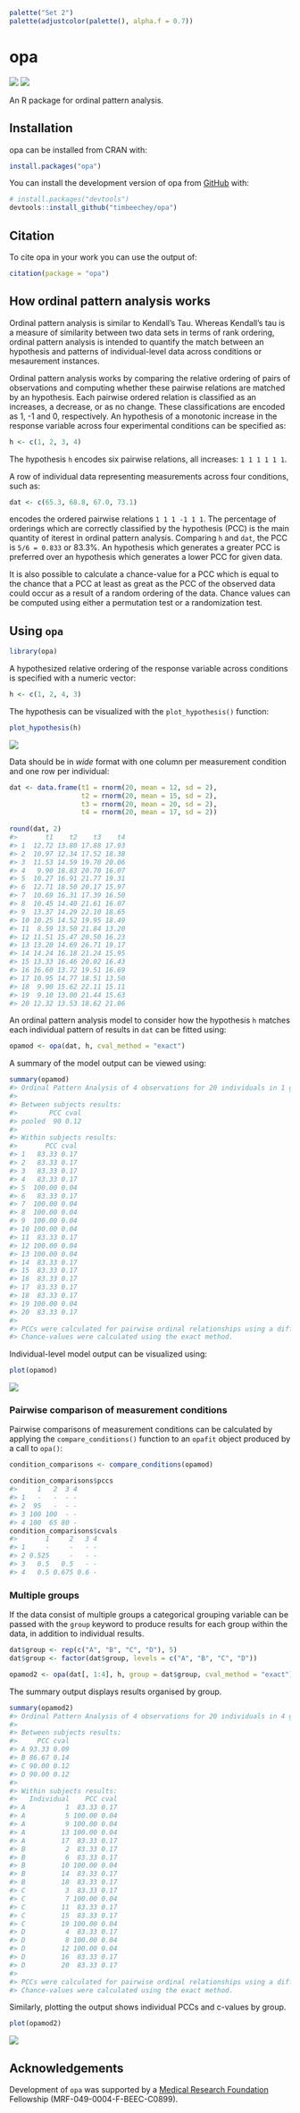 
<!-- README.md is generated from README.Rmd. Please edit that file -->

``` r
palette("Set 2")
palette(adjustcolor(palette(), alpha.f = 0.7))
```

# opa

<!-- badges: start -->

![](https://www.r-pkg.org/badges/version-ago/opa?color=orange)
![](https://cranlogs.r-pkg.org/badges/grand-total/opa)
<!-- badges: end -->

An R package for ordinal pattern analysis.

## Installation

opa can be installed from CRAN with:

``` r
install.packages("opa")
```

You can install the development version of opa from
[GitHub](https://github.com/) with:

``` r
# install.packages("devtools")
devtools::install_github("timbeechey/opa")
```

## Citation

To cite opa in your work you can use the output of:

``` r
citation(package = "opa")
```

## How ordinal pattern analysis works

Ordinal pattern analysis is similar to Kendall’s Tau. Whereas Kendall’s
tau is a measure of similarity between two data sets in terms of rank
ordering, ordinal pattern analysis is intended to quantify the match
between an hypothesis and patterns of individual-level data across
conditions or mesaurement instances.

Ordinal pattern analysis works by comparing the relative ordering of
pairs of observations and computing whether these pairwise relations are
matched by an hypothesis. Each pairwise ordered relation is classified
as an increases, a decrease, or as no change. These classifications are
encoded as 1, -1 and 0, respectively. An hypothesis of a monotonic
increase in the response variable across four experimental conditions
can be specified as:

``` r
h <- c(1, 2, 3, 4)
```

The hypothesis `h` encodes six pairwise relations, all increases:
`1 1 1 1 1 1`.

A row of individual data representing measurements across four
conditions, such as:

``` r
dat <- c(65.3, 68.8, 67.0, 73.1)
```

encodes the ordered pairwise relations `1 1 1 -1 1 1`. The percentage of
orderings which are correctly classified by the hypothesis (PCC) is the
main quantity of iterest in ordinal pattern analysis. Comparing `h` and
`dat`, the PCC is `5/6 = 0.833` or 83.3%. An hypothesis which generates
a greater PCC is preferred over an hypothesis which generates a lower
PCC for given data.

It is also possible to calculate a chance-value for a PCC which is equal
to the chance that a PCC at least as great as the PCC of the observed
data could occur as a result of a random ordering of the data. Chance
values can be computed using either a permutation test or a
randomization test.

## Using `opa`

``` r
library(opa)
```

A hypothesized relative ordering of the response variable across
conditions is specified with a numeric vector:

``` r
h <- c(1, 2, 4, 3)
```

The hypothesis can be visualized with the `plot_hypothesis()` function:

``` r
plot_hypothesis(h)
```

<img src="man/figures/README-plot_hypothesis-1.png" style="display: block; margin: auto;" />

Data should be in *wide* format with one column per measurement
condition and one row per individual:

``` r
dat <- data.frame(t1 = rnorm(20, mean = 12, sd = 2),
                  t2 = rnorm(20, mean = 15, sd = 2),
                  t3 = rnorm(20, mean = 20, sd = 2),
                  t4 = rnorm(20, mean = 17, sd = 2))
                  
round(dat, 2)
#>       t1    t2    t3    t4
#> 1  12.72 13.80 17.88 17.93
#> 2  10.97 12.34 17.52 18.38
#> 3  11.53 14.59 19.70 20.06
#> 4   9.90 18.83 20.70 16.07
#> 5  10.27 16.91 21.77 19.31
#> 6  12.71 18.50 20.17 15.97
#> 7  10.69 16.31 17.39 16.50
#> 8  10.45 14.40 21.61 16.07
#> 9  13.37 14.29 22.10 18.65
#> 10 10.25 14.52 19.95 18.49
#> 11  8.59 13.50 21.84 13.20
#> 12 11.51 15.47 20.50 16.23
#> 13 13.20 14.69 26.71 19.17
#> 14 14.24 16.18 21.24 15.95
#> 15 13.33 16.46 20.02 16.43
#> 16 16.60 13.72 19.51 16.69
#> 17 10.95 14.77 18.51 13.50
#> 18  9.90 15.62 22.11 15.11
#> 19  9.10 13.00 21.44 15.63
#> 20 12.32 13.53 18.62 21.06
```

An ordinal pattern analysis model to consider how the hypothesis `h`
matches each individual pattern of results in `dat` can be fitted using:

``` r
opamod <- opa(dat, h, cval_method = "exact")
```

A summary of the model output can be viewed using:

``` r
summary(opamod)
#> Ordinal Pattern Analysis of 4 observations for 20 individuals in 1 group 
#> 
#> Between subjects results:
#>        PCC cval
#> pooled  90 0.12
#> 
#> Within subjects results:
#>       PCC cval
#> 1   83.33 0.17
#> 2   83.33 0.17
#> 3   83.33 0.17
#> 4   83.33 0.17
#> 5  100.00 0.04
#> 6   83.33 0.17
#> 7  100.00 0.04
#> 8  100.00 0.04
#> 9  100.00 0.04
#> 10 100.00 0.04
#> 11  83.33 0.17
#> 12 100.00 0.04
#> 13 100.00 0.04
#> 14  83.33 0.17
#> 15  83.33 0.17
#> 16  83.33 0.17
#> 17  83.33 0.17
#> 18  83.33 0.17
#> 19 100.00 0.04
#> 20  83.33 0.17
#> 
#> PCCs were calculated for pairwise ordinal relationships using a difference threshold of 0.
#> Chance-values were calculated using the exact method.
```

Individual-level model output can be visualized using:

``` r
plot(opamod)
```

<img src="man/figures/README-plot_opamod1-1.png" style="display: block; margin: auto;" />

### Pairwise comparison of measurement conditions

Pairwise comparisons of measurement conditions can be calculated by
applying the `compare_conditions()` function to an `opafit` object
produced by a call to `opa()`:

``` r
condition_comparisons <- compare_conditions(opamod)

condition_comparisons$pccs
#>     1   2  3 4
#> 1   -   -  - -
#> 2  95   -  - -
#> 3 100 100  - -
#> 4 100  65 80 -
condition_comparisons$cvals
#>       1     2   3 4
#> 1     -     -   - -
#> 2 0.525     -   - -
#> 3   0.5   0.5   - -
#> 4   0.5 0.675 0.6 -
```

### Multiple groups

If the data consist of multiple groups a categorical grouping variable
can be passed with the `group` keyword to produce results for each group
within the data, in addition to individual results.

``` r
dat$group <- rep(c("A", "B", "C", "D"), 5)
dat$group <- factor(dat$group, levels = c("A", "B", "C", "D"))

opamod2 <- opa(dat[, 1:4], h, group = dat$group, cval_method = "exact")
```

The summary output displays results organised by group.

``` r
summary(opamod2)
#> Ordinal Pattern Analysis of 4 observations for 20 individuals in 4 groups 
#> 
#> Between subjects results:
#>     PCC cval
#> A 93.33 0.09
#> B 86.67 0.14
#> C 90.00 0.12
#> D 90.00 0.12
#> 
#> Within subjects results:
#>   Individual    PCC cval
#> A          1  83.33 0.17
#> A          5 100.00 0.04
#> A          9 100.00 0.04
#> A         13 100.00 0.04
#> A         17  83.33 0.17
#> B          2  83.33 0.17
#> B          6  83.33 0.17
#> B         10 100.00 0.04
#> B         14  83.33 0.17
#> B         18  83.33 0.17
#> C          3  83.33 0.17
#> C          7 100.00 0.04
#> C         11  83.33 0.17
#> C         15  83.33 0.17
#> C         19 100.00 0.04
#> D          4  83.33 0.17
#> D          8 100.00 0.04
#> D         12 100.00 0.04
#> D         16  83.33 0.17
#> D         20  83.33 0.17
#> 
#> PCCs were calculated for pairwise ordinal relationships using a difference threshold of 0.
#> Chance-values were calculated using the exact method.
```

Similarly, plotting the output shows individual PCCs and c-values by
group.

``` r
plot(opamod2)
```

<img src="man/figures/README-plot_opamod2-1.png" style="display: block; margin: auto;" />

## Acknowledgements

Development of `opa` was supported by a [Medical Research
Foundation](https://www.medicalresearchfoundation.org.uk/) Fellowship
(MRF-049-0004-F-BEEC-C0899).
